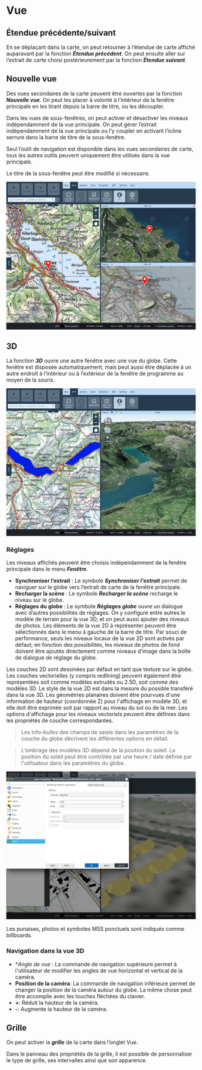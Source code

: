 # Vue


## <a name="sec0"></a>Étendue précédente/suivant

En se déplaçant dans la carte, on peut retourner à l’étendue de carte affiché auparavant par la fonction **_Étendue précédent_**. On peut ensuite aller sur l’extrait de carte choisi postérieurement par la fonction **_Étendue suivant_**.


## <a name="sec1"></a>Nouvelle vue

Des vues secondaires de la carte peuvent être ouvertes par la fonction **_Nouvelle vue_**. On peut les placer à volonté à l’intérieur de la fenêtre principale en les tirant depuis la barre de titre, ou les découpler.

Dans les vues de sous-fenêtres, on peut activer et désactiver les niveaux indépendamment de la vue principale. On peut gérer l’extrait indépendamment de la vue principale ou l’y coupler en activant l’icône serrure dans la barre de titre de la sous-fenêtre.

Seul l’outil de navigation est disponible dans les vues secondaires de carte, tous les autres outils peuvent uniquement être utilisés dans la vue principale.

Le titre de la sous-fenêtre peut être modifié si nécessaire.

<img src="/media/image13.png" />

## <a name="sec2"></a>3D

La fonction **_3D_** ouvre une autre fenêtre avec une vue du globe. Cette fenêtre est disposée automatiquement, mais peut aussi être déplacée à un autre endroit à l’intérieur ou à l’extérieur de la fenêtre de programme au moyen de la souris.

<img src="/media/image14.png" />

### Réglages

Les niveaux affichés peuvent être choisis indépendamment de la fenêtre principale dans le menu **_Fenêtre_**.

+ **Synchroniser l’extrait** : Le symbole **_Synchroniser l’extrait_** permet de naviguer sur le globe vers l’extrait de carte de la fenêtre principale.
+ **Recharger la scène** : Le symbole **_Recharger la scène_** recharge le niveau sur le globe.
+ **Réglages du globe** : Le symbole **_Réglages globe_** ouvre un dialogue avec d’autres possibilités de réglages. On y configure entre autres le modèle de terrain pour la vue 3D, et on peut aussi ajouter des niveaux de photos. Les éléments de la vue 2D à représenter peuvent être sélectionnés dans le menu à gauche de la barre de titre. Par souci de performance, seuls les niveaux locaux de la vue 2D sont activés par défaut; en fonction des possibilités, les niveaux de photos de fond doivent être ajoutés directement comme niveaux d’image dans la boîte de dialogue de réglage du globe.

Les couches 2D sont dessinées par défaut en tant que texture sur le globe. Les couches vectorielles (y compris redlining) peuvent également être représentées soit comme modèles extrudés ou 2.5D, soit comme des modèles 3D. Le style de la vue 2D est dans la mesure du possible transféré dans la vue 3D. Les géométries planaires doivent être pourvues d'une information de hauteur (coordonnée Z) pour l'affichage en modèle 3D, et elle doit être exprimée soit par rapport au niveau du sol ou de la mer. Les options d'affichage pour les niveaux vectoriels peuvent être définies dans les propriétés de couche correspondantes.

> Les info-bulles des champs de saisie dans les paramètres de la couche du globe décrivent les différentes options en détail.

> L'ombrage des modèles 3D dépend de la position du soleil. La position du soleil peut être contrôlée par une heure / date définie par l'utilisateur dans les paramètres du globe.

<img src="/media/image15.png" />

Les punaises, photos et symboles MSS ponctuels sont indiqués comme billboards.


### Navigation dans la vue 3D

+ **Angle de vue* : La commande de navigation supérieure permet à l'utilisateur de modifier les angles de vue horizontal et vertical de la caméra.
+ **Position de la caméra**: La commande de navigation inférieure permet de changer la position de la caméra autour du globe. La même chose peut être accomplie avec les touches fléchées du clavier.
+ **+**: Réduit la hauteur de la caméra.
+ **-**: Augmente la hauteur de la caméra.


## <a name="sec3"></a>Grille

On peut activer la **_grille_** de la carte dans l’onglet Vue.

Dans le panneau des propriétés de la grille, il est possible de personnaliser le type de grille, ses intervalles ainsi que son apparence.

